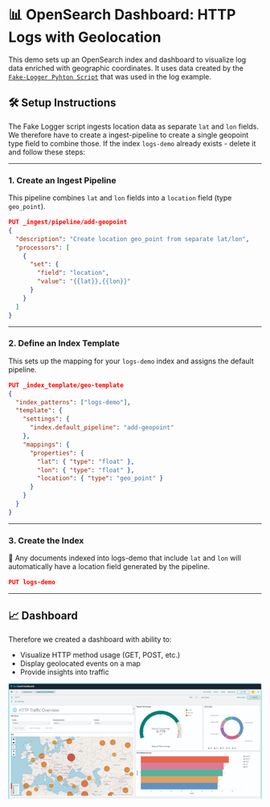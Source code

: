 # 📊 OpenSearch Dashboard: HTTP Logs with Geolocation

This demo sets up an OpenSearch index and dashboard to visualize log data enriched with geographic coordinates. It uses data created by the [`Fake-Logger Pyhton Script`](/Observability/log-ingestion/FakeLogger.py) that was used in the log example.

## 🛠️ Setup Instructions

The Fake Logger script ingests location data as separate `lat` and `lon` fields. We therefore have to create a ingest-pipeline to create a single geopoint type field to combine those. If the index `logs-demo` already exists - delete it and follow these steps:

---

### 1. Create an Ingest Pipeline

This pipeline combines `lat` and `lon` fields into a `location` field (type `geo_point`).

```json
PUT _ingest/pipeline/add-geopoint
{
  "description": "Create location geo_point from separate lat/lon",
  "processors": [
    {
      "set": {
        "field": "location",
        "value": "{{lat}},{{lon}}"
      }
    }
  ]
}
```
---
### 2. Define an Index Template

This sets up the mapping for your `logs-demo` index and assigns the default pipeline.

```json
PUT _index_template/geo-template
{
  "index_patterns": ["logs-demo"],
  "template": {
    "settings": {
      "index.default_pipeline": "add-geopoint"
    },
    "mappings": {
      "properties": {
        "lat": { "type": "float" },
        "lon": { "type": "float" },
        "location": { "type": "geo_point" }
      }
    }
  }
}
```
---

### 3. Create the Index

🔄 Any documents indexed into logs-demo that include `lat` and `lon` will automatically have a location field generated by the pipeline.
```json
PUT logs-demo
```
---
## 📈 Dashboard
Therefore we created a dashboard with ability to:
- Visualize HTTP method usage (GET, POST, etc.)
- Display geolocated events on a map
- Provide insights into traffic

![Dashboard Screenshot](/Observability/dashboard/Dashboard-Preview.png)
